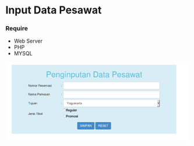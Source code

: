 # Input Data Pesawat

### Require
* Web Server
* PHP
* MYSQL

![Input Data Pesawat](https://raw.githubusercontent.com/SunDi3yansyah/input-ticket/master/screenshot/index.png)